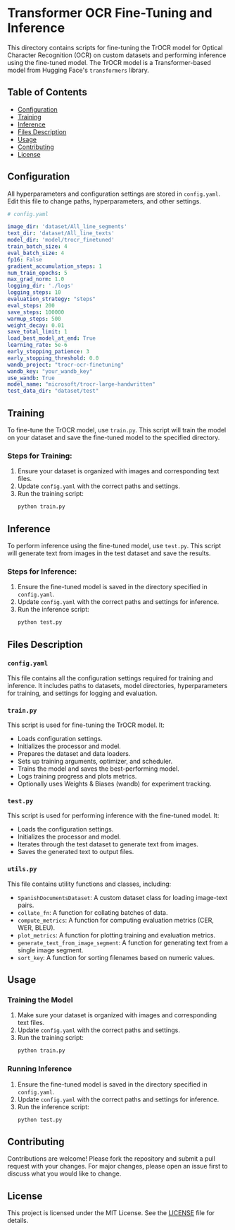# Transformer OCR Fine-Tuning and Inference

This directory contains scripts for fine-tuning the TrOCR model for Optical Character Recognition (OCR) on custom datasets and performing inference using the fine-tuned model. The TrOCR model is a Transformer-based model from Hugging Face's `transformers` library.

## Table of Contents

- [Configuration](#configuration)
- [Training](#training)
- [Inference](#inference)
- [Files Description](#files-description)
- [Usage](#usage)
- [Contributing](#contributing)
- [License](#license)

## Configuration

All hyperparameters and configuration settings are stored in `config.yaml`. Edit this file to change paths, hyperparameters, and other settings.

```yaml
# config.yaml

image_dir: 'dataset/All_line_segments'
text_dir: 'dataset/All_line_texts'
model_dir: 'model/trocr_finetuned'
train_batch_size: 4
eval_batch_size: 4
fp16: False
gradient_accumulation_steps: 1
num_train_epochs: 5
max_grad_norm: 1.0
logging_dir: './logs'
logging_steps: 10
evaluation_strategy: "steps"
eval_steps: 200
save_steps: 100000
warmup_steps: 500
weight_decay: 0.01
save_total_limit: 1
load_best_model_at_end: True
learning_rate: 5e-6
early_stopping_patience: 3
early_stopping_threshold: 0.0
wandb_project: "trocr-ocr-finetuning"
wandb_key: "your_wandb_key"
use_wandb: True
model_name: "microsoft/trocr-large-handwritten"
test_data_dir: "dataset/test"
```

## Training

To fine-tune the TrOCR model, use `train.py`. This script will train the model on your dataset and save the fine-tuned model to the specified directory.

### Steps for Training:

1. Ensure your dataset is organized with images and corresponding text files.
2. Update `config.yaml` with the correct paths and settings.
3. Run the training script:
   ```bash
   python train.py
   ```

## Inference

To perform inference using the fine-tuned model, use `test.py`. This script will generate text from images in the test dataset and save the results.

### Steps for Inference:

1. Ensure the fine-tuned model is saved in the directory specified in `config.yaml`.
2. Update `config.yaml` with the correct paths and settings for inference.
3. Run the inference script:
   ```bash
   python test.py
   ```

## Files Description

### `config.yaml`

This file contains all the configuration settings required for training and inference. It includes paths to datasets, model directories, hyperparameters for training, and settings for logging and evaluation.

### `train.py`

This script is used for fine-tuning the TrOCR model. It:
- Loads configuration settings.
- Initializes the processor and model.
- Prepares the dataset and data loaders.
- Sets up training arguments, optimizer, and scheduler.
- Trains the model and saves the best-performing model.
- Logs training progress and plots metrics.
- Optionally uses Weights & Biases (wandb) for experiment tracking.

### `test.py`

This script is used for performing inference with the fine-tuned model. It:
- Loads the configuration settings.
- Initializes the processor and model.
- Iterates through the test dataset to generate text from images.
- Saves the generated text to output files.

### `utils.py`

This file contains utility functions and classes, including:
- `SpanishDocumentsDataset`: A custom dataset class for loading image-text pairs.
- `collate_fn`: A function for collating batches of data.
- `compute_metrics`: A function for computing evaluation metrics (CER, WER, BLEU).
- `plot_metrics`: A function for plotting training and evaluation metrics.
- `generate_text_from_image_segment`: A function for generating text from a single image segment.
- `sort_key`: A function for sorting filenames based on numeric values.

## Usage

### Training the Model

1. Make sure your dataset is organized with images and corresponding text files.
2. Update `config.yaml` with the correct paths and settings.
3. Run the training script:
   ```bash
   python train.py
   ```

### Running Inference

1. Ensure the fine-tuned model is saved in the directory specified in `config.yaml`.
2. Update `config.yaml` with the correct paths and settings for inference.
3. Run the inference script:
   ```bash
   python test.py
   ```

## Contributing

Contributions are welcome! Please fork the repository and submit a pull request with your changes. For major changes, please open an issue first to discuss what you would like to change.

## License

This project is licensed under the MIT License. See the [LICENSE](LICENSE) file for details.
